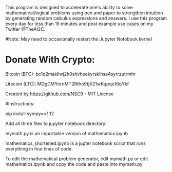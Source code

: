 This program is designed to accelerate one's ability to solve mathematical/logical problems using pen and paper to strengthen intuition by generating random calculus expressions and answers. I use this program every day for less than 15 minutes and post example use cases on my Twitter @TheAI2C. 

#Note: 
May need to occasionally restart the Jupyter Notebook kernel


# Donate With Crypto:
Bitcoin (BTC): bc1q2makllwj2h0shvheekyrsklhsa4syrrzutrmhr

Litecoin (LTC): MDgCMYornMT2Rtho9tjX21wKqpqof6qYkf

Created by https://github.com/NSC9 - MIT License


#Instructions:

pip install sympy==1.12

Add all three files to jupyter notebook directory.

mymath.py is an importable version of mathematics.ipynb

mathematics_shortened.ipynb is a jupter notebook script that runs everything in four lines of code. 

To edit the mathematical problem generator, edit mymath.py or edit mathematics.ipynb and copy the code and paste into mymath.py
